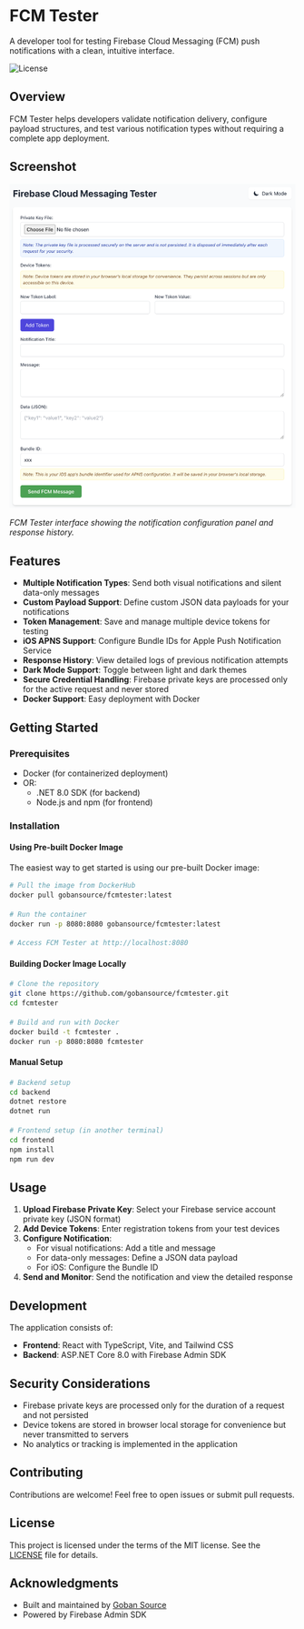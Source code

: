 # FCM Tester

A developer tool for testing Firebase Cloud Messaging (FCM) push notifications with a clean, intuitive interface.

![License](https://img.shields.io/github/license/gobansource/fcmtester)

## Overview

FCM Tester helps developers validate notification delivery, configure payload structures, and test various notification types without requiring a complete app deployment.

## Screenshot

![FCM Tester Screenshot](https://github.com/gobansource/fcmtester/blob/main/fcmtester-screenshot.png)

_FCM Tester interface showing the notification configuration panel and response history._

## Features

- **Multiple Notification Types**: Send both visual notifications and silent data-only messages
- **Custom Payload Support**: Define custom JSON data payloads for your notifications
- **Token Management**: Save and manage multiple device tokens for testing
- **iOS APNS Support**: Configure Bundle IDs for Apple Push Notification Service
- **Response History**: View detailed logs of previous notification attempts
- **Dark Mode Support**: Toggle between light and dark themes
- **Secure Credential Handling**: Firebase private keys are processed only for the active request and never stored
- **Docker Support**: Easy deployment with Docker

## Getting Started

### Prerequisites

- Docker (for containerized deployment)
- OR:
  - .NET 8.0 SDK (for backend)
  - Node.js and npm (for frontend)

### Installation

#### Using Pre-built Docker Image

The easiest way to get started is using our pre-built Docker image:

```bash
# Pull the image from DockerHub
docker pull gobansource/fcmtester:latest

# Run the container
docker run -p 8080:8080 gobansource/fcmtester:latest

# Access FCM Tester at http://localhost:8080
```

#### Building Docker Image Locally

```bash
# Clone the repository
git clone https://github.com/gobansource/fcmtester.git
cd fcmtester

# Build and run with Docker
docker build -t fcmtester .
docker run -p 8080:8080 fcmtester
```

#### Manual Setup

```bash
# Backend setup
cd backend
dotnet restore
dotnet run

# Frontend setup (in another terminal)
cd frontend
npm install
npm run dev
```

## Usage

1. **Upload Firebase Private Key**: Select your Firebase service account private key (JSON format)
2. **Add Device Tokens**: Enter registration tokens from your test devices
3. **Configure Notification**:
   - For visual notifications: Add a title and message
   - For data-only messages: Define a JSON data payload
   - For iOS: Configure the Bundle ID
4. **Send and Monitor**: Send the notification and view the detailed response

## Development

The application consists of:

- **Frontend**: React with TypeScript, Vite, and Tailwind CSS
- **Backend**: ASP.NET Core 8.0 with Firebase Admin SDK

## Security Considerations

- Firebase private keys are processed only for the duration of a request and not persisted
- Device tokens are stored in browser local storage for convenience but never transmitted to servers
- No analytics or tracking is implemented in the application

## Contributing

Contributions are welcome! Feel free to open issues or submit pull requests.

## License

This project is licensed under the terms of the MIT license. See the [LICENSE](https://github.com/gobansource/fcmtester/blob/main/LICENSE) file for details.

## Acknowledgments

- Built and maintained by [Goban Source](https://gobansource.com)
- Powered by Firebase Admin SDK
